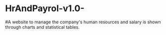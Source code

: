 # HrAndPayrol-v1.0-
#A website to manage the company's human resources and salary is shown through charts and statistical tables.
